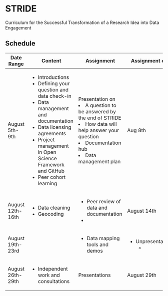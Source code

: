 # STRIDE
Curriculum for the Successful Transformation of a Research Idea into Data Engagement

## Schedule

|Date Range|Content|Assignment|Assignment due|
|--- |---    |---       |---           |
|August 5th-9th|<ul><li>Introductions</li> <li>Defining your question and data check-in</li> <li>Data management and documentation</li>  <li>Data licensing agreements</li> <li>Project management in Open Science Framework and GitHub</li> <li>Peer cohort learning</li> </ul>| Presentation on <li>A question to be answered by the end of STRIDE</li><li>How data will help answer your question</li><li>Documentation hub</li><li>Data management plan</li>|Aug 8th|
|August 12th-16th|<ul><li>Data cleaning</li><li>Geocoding</li>|<ul><li>Peer review of data and documentation<li><ul>|August 14th|
|August 19th-23rd||<ul><li>Data mapping tools and demos</li></ul>|<ul><li>Unpresentations<ul><li>|August 23rd|
|August 26th-29th|<ul><li>Independent work and consultations</li>|Presentations|August 29th|
